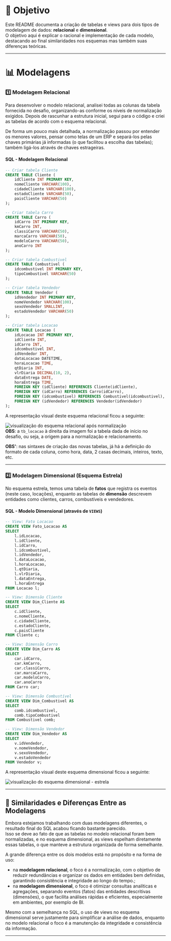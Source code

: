 
# 🎯 Objetivo

Este README documenta a criação de tabelas e views para dois tipos de modelagem de dados: **relacional** e **dimensional**.   
O objetivo aqui é explicar o racional e implementação de cada modelo, destacando ao final similaridades nos esquemas mas também suas diferenças teóricas.

---

# 📊 Modelagens

### 1️⃣ Modelagem Relacional

Para desenvolver o modelo relacional, analisei todas as colunas da tabela fornecida no desafio, organizando-as conforme os níveis de normalização exigidos. Depois de rascunhar a estrutura inicial, segui para o código e criei as tabelas de acordo com o esquema relacional. 

De forma um pouco mais detalhada, a normalização passou por entender os menores valores, pensar como telas de um ERP e separá-los pelas chaves primárias já informadas (o que facilitou a escolha das tabelas); também ligá-los através de chaves estrageiras.

#### SQL - Modelagem Relacional

```sql
-- Criar tabela Cliente
CREATE TABLE Cliente (
    idCliente INT PRIMARY KEY,
    nomeCliente VARCHAR(100),
    cidadeCliente VARCHAR(100),
    estadoCliente VARCHAR(50),
    paisCliente VARCHAR(50)
);

-- Criar tabela Carro
CREATE TABLE Carro (
    idCarro INT PRIMARY KEY,
    kmCarro INT,
    classiCarro VARCHAR(50),
    marcaCarro VARCHAR(50),
    modeloCarro VARCHAR(50),
    anoCarro INT
);

-- Criar tabela Combustivel
CREATE TABLE Combustivel (
    idcombustivel INT PRIMARY KEY,
    tipoCombustivel VARCHAR(50)
);

-- Criar tabela Vendedor
CREATE TABLE Vendedor (
    idVendedor INT PRIMARY KEY,
    nomeVendedor VARCHAR(100),
    sexoVendedor SMALLINT,
    estadoVendedor VARCHAR(50)
);

-- Criar tabela Locacao
CREATE TABLE Locacao (
    idLocacao INT PRIMARY KEY,
    idCliente INT,
    idCarro INT,
    idcombustivel INT,
    idVendedor INT,
    dataLocacao DATETIME,
    horaLocacao TIME,
    qtDiaria INT,
    vlrDiaria DECIMAL(10, 2),
    dataEntrega DATE,
    horaEntrega TIME,
    FOREIGN KEY (idCliente) REFERENCES Cliente(idCliente),
    FOREIGN KEY (idCarro) REFERENCES Carro(idCarro),
    FOREIGN KEY (idcombustivel) REFERENCES Combustivel(idcombustivel),
    FOREIGN KEY (idVendedor) REFERENCES Vendedor(idVendedor)
);
```

A representação visual deste esquema relacional ficou a seguinte:

![visualização do esquema relacional após normalização](../evidencias/normalizacao-mod-relacional.png)  
**OBS**: a `tb_locacao` à direita da imagem foi a tabela dada de início no desafio, ou seja, a origem para a normalização e relacionamento.

**OBS'**: nas sintaxes de criação das novas tabelas, já há a definição do formato de cada coluna, como hora, data, 2 casas decimais, inteiros, texto, etc.

---

### 2️⃣ Modelagem Dimensional (Esquema Estrela)

No esquema estrela, temos uma tabela de **fatos** que registra os eventos (neste caso, locações), enquanto as tabelas de **dimensão** descrevem entidades como clientes, carros, combustíveis e vendedores.

#### SQL - Modelo Dimensional (através de `VIEWS`)

```sql
-- View: Fato Locacao
CREATE VIEW Fato_Locacao AS
SELECT 
    l.idLocacao,
    l.idCliente,
    l.idCarro,
    l.idcombustivel,
    l.idVendedor,
    l.dataLocacao,
    l.horaLocacao,
    l.qtDiaria,
    l.vlrDiaria,
    l.dataEntrega,
    l.horaEntrega
FROM Locacao l;

-- View: Dimensão Cliente
CREATE VIEW Dim_Cliente AS
SELECT 
    c.idCliente,
    c.nomeCliente,
    c.cidadeCliente,
    c.estadoCliente,
    c.paisCliente
FROM Cliente c;

-- View: Dimensão Carro
CREATE VIEW Dim_Carro AS
SELECT 
    car.idCarro,
    car.kmCarro,
    car.classiCarro,
    car.marcaCarro,
    car.modeloCarro,
    car.anoCarro
FROM Carro car;

-- View: Dimensão Combustível
CREATE VIEW Dim_Combustivel AS
SELECT 
    comb.idcombustivel,
    comb.tipoCombustivel
FROM Combustivel comb;

-- View: Dimensão Vendedor
CREATE VIEW Dim_Vendedor AS
SELECT 
    v.idVendedor,
    v.nomeVendedor,
    v.sexoVendedor,
    v.estadoVendedor
FROM Vendedor v;
```
  
A representação visual deste esquema dimensional ficou a seguinte:

![visualização do esquema dimensional - estrela](../evidencias/mod-dimensional_estrela.png)

---

## 📝 Similaridades e Diferenças Entre as Modelagens

Embora estejamos trabalhando com duas modelagens diferentes, o resultado final do SQL acabou ficando bastante parecido.  
Isso se deve ao fato de que as tabelas no modelo relacional foram bem normalizadas, e no esquema dimensional, as views espelham diretamente essas tabelas, o que manteve a estrutura organizada de forma semelhante.

A grande diferença entre os dois modelos está no propósito e na forma de uso:  

- na **modelagem relacional**, o foco é a normalização, com o objetivo de reduzir redundâncias e organizar os dados em entidades bem definidas, garantindo consistência e integridade ao longo do tempo.;   
- na **modelagem dimensional**, o foco é otimizar consultas analíticas e agregações, separando eventos (fatos) das entidades descritivas (dimensões), o que facilita análises rápidas e eficientes, especialmente em ambientes, por exemplo de BI.  

Mesmo com a semelhança no SQL, o uso de views no esquema dimensional serve justamente para simplificar a análise de dados, enquanto no modelo relacional o foco é a manutenção da integridade e consistência da informação.

---

